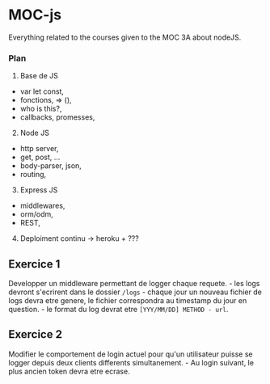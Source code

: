 # MOC-js
Everything related to the courses given to the MOC 3A about nodeJS.

### Plan
1) Base de JS
  - var let const,  
  - fonctions, => (),  
  - who is this?,  
  - callbacks, promesses,  
  
2) Node JS
  - http server,  
  - get, post, ...  
  - body-parser, json,  
  - routing,  
  
3) Express JS
  - middlewares,  
  - orm/odm,  
  - REST,  
  
4) Deploiment continu
  -> heroku + ???





Exercice 1 
-----------------
Developper un middleware permettant de logger chaque requete.
    - les logs devront s'ecrirent dans le dossier `/logs`
    - chaque jour un nouveau fichier de logs devra etre genere, le fichier correspondra au timestamp du jour en question.
    - le format du log devrat etre `[YYY/MM/DD] METHOD - url`.
    
    
Exercice 2 
-----------------
Modifier le comportement de login actuel pour qu'un utilisateur puisse se logger depuis deux clients differents simultanement.
    - Au login suivant, le plus ancien token devra etre ecrase.
    
    
    
    
    
    
    
   
